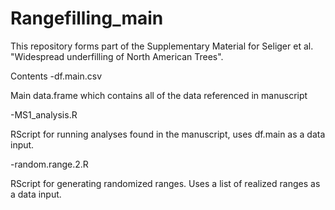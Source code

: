 # Rangefilling_main
This repository forms part of the Supplementary Material for Seliger et al. "Widespread underfilling of North American Trees".

Contents
-df.main.csv

Main data.frame which contains all of the data referenced in manuscript

-MS1_analysis.R

RScript for running analyses found in the manuscript, uses df.main as a data input.

-random.range.2.R

RScript for generating randomized ranges. Uses a list of realized ranges as a data input.


